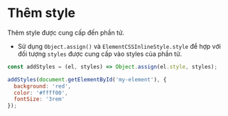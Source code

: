 # Thêm style

Thêm style được cung cấp đến phần tử.

- Sử dụng `Object.assign()` và `ElementCSSInlineStyle.style` để hợp với đối tượng `styles` được cung cấp vào styles của phần tử.

```js
const addStyles = (el, styles) => Object.assign(el.style, styles);
```

```js
addStyles(document.getElementById('my-element'), {
  background: 'red',
  color: '#ffff00',
  fontSize: '3rem'
});
```